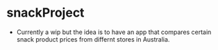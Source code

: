 # snackProject 

- Currently a wip but the idea is to have an app that compares certain snack product prices from differnt stores in Australia.
